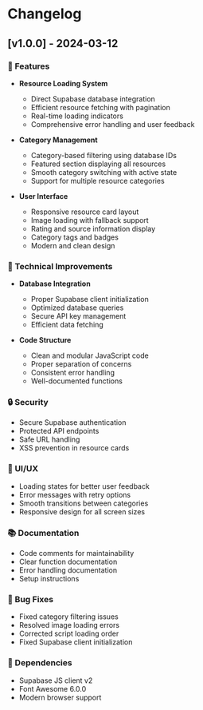 # Changelog

## [v1.0.0] - 2024-03-12

### 🚀 Features
- **Resource Loading System**
  - Direct Supabase database integration
  - Efficient resource fetching with pagination
  - Real-time loading indicators
  - Comprehensive error handling and user feedback

- **Category Management**
  - Category-based filtering using database IDs
  - Featured section displaying all resources
  - Smooth category switching with active state
  - Support for multiple resource categories

- **User Interface**
  - Responsive resource card layout
  - Image loading with fallback support
  - Rating and source information display
  - Category tags and badges
  - Modern and clean design

### 🔧 Technical Improvements
- **Database Integration**
  - Proper Supabase client initialization
  - Optimized database queries
  - Secure API key management
  - Efficient data fetching

- **Code Structure**
  - Clean and modular JavaScript code
  - Proper separation of concerns
  - Consistent error handling
  - Well-documented functions

### 🔒 Security
- Secure Supabase authentication
- Protected API endpoints
- Safe URL handling
- XSS prevention in resource cards

### 🎨 UI/UX
- Loading states for better user feedback
- Error messages with retry options
- Smooth transitions between categories
- Responsive design for all screen sizes

### 📚 Documentation
- Code comments for maintainability
- Clear function documentation
- Error handling documentation
- Setup instructions

### 🐛 Bug Fixes
- Fixed category filtering issues
- Resolved image loading errors
- Corrected script loading order
- Fixed Supabase client initialization

### 🔄 Dependencies
- Supabase JS client v2
- Font Awesome 6.0.0
- Modern browser support 